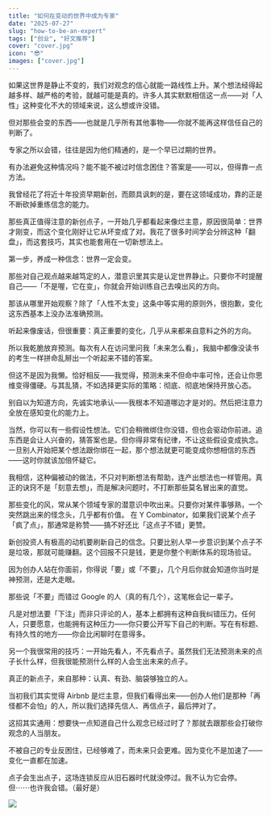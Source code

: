 ```yaml
---
title: "如何在变动的世界中成为专家"
date: "2025-07-27"
slug: "how-to-be-an-expert"
tags: ["创业", "好文推荐"]
cover: "cover.jpg"
icon: "😎"
images: ["cover.jpg"]
---
```

如果这世界是静止不变的，我们对观念的信心就能一路线性上升。某个想法经得起越多样、越严格的考验，就越可能是真的。许多人其实默默相信这一点——对「人性」这种变化不大的领域来说，这么想或许没错。



但对那些会变的东西——也就是几乎所有其他事物——你就不能再这样信任自己的判断了。



专家之所以会错，往往是因为他们精通的，是一个早已过期的世界。



有办法避免这种情况吗？能不能不被过时信念困住？答案是——可以，但得靠一点方法。



我曾经花了将近十年投资早期新创，而颇具讽刺的是，要在这领域成功，靠的正是不断砍掉重练信念的能力。



那些真正值得注意的新创点子，一开始几乎都看起来像烂主意，原因很简单：世界才刚变，而这个变化刚好让它从坏变成了对。我花了很多时间学会分辨这种「翻盘」，而这套技巧，其实也能套用在一切新想法上。



第一步，养成一种信念：世界一定会变。



那些对自己观点越来越笃定的人，潜意识里其实是认定世界静止。只要你不时提醒自己——「不是喔，它在变」，你就会开始训练自己去嗅出风的方向。



那该从哪里开始观察？除了「人性不太变」这条中等实用的原则外，很抱歉，变化这东西基本上没办法准确预测。



听起来像废话，但很重要：真正重要的变化，几乎从来都来自意料之外的方向。



所以我乾脆放弃预测。每次有人在访问里问我「未来怎么看」，我脑中都像没读书的考生一样拼命乱掰出一个听起来不错的答案。



但这不是因为我懒。恰好相反——我觉得，预测未来不但命中率可怜，还会让你思维变得僵硬。与其乱猜，不如选择更实际的策略：彻底、彻底地保持开放心态。



别自以为知道方向，先诚实地承认——我根本不知道哪边才是对的。然后把注意力全放在感知变化的能力上。



当然，你可以有一些假设性想法。它们会稍微绑住你没错，但也会驱动你前进。追东西是会让人兴奋的，猜答案也是。但你得非常有纪律，不让这些假设变成执念。
一旦别人开始把某个想法跟你绑在一起，那个想法就更可能变成你想相信的东西——这时你就该加倍怀疑它。



我相信，这种偏被动的做法，不只对判断想法有帮助，连产出想法也一样管用。真正的诀窍不是「刻意去想」，而是解决问题时，不打断那些莫名冒出来的直觉。



那些变化的风，常从某个领域专家的潜意识中吹出来。只要你对某件事够熟，一个突然跳出来的怪念头，几乎都有价值。
在 Y Combinator，如果我们说某个点子「疯了点」，那通常是称赞——搞不好还比「这点子不错」更赞。



新创投资人有极高的动机要刷新自己的信念。只要比别人早一步意识到某个点子不是垃圾，那就可能赚翻。这个回报不只是钱，更是你整个判断体系的现场验证。



因为创办人站在你面前，你得说「要」或「不要」，几个月后你就会知道你当时是神预测，还是大走眼。



那些说「不要」而错过 Google 的人（真的有几个），这笔帐会记一辈子。



凡是对想法要「下注」而非只评论的人，基本上都拥有这种自我纠错压力。任何人，只要愿意，也能拥有这种压力——你只要公开写下自己的判断。写在有标题、有持久性的地方——你会比闲聊时在意得多。



另一个我很常用的技巧：一开始先看人，不先看点子。虽然我们无法预测未来的点子长什么样，但我很能预测什么样的人会生出未来的点子。



真正的新点子，来自那种：认真、有劲、脑袋够独立的人。



当初我们其实觉得 Airbnb 是烂主意，但我们看得出来——创办人他们是那种「再怪都不会怕」的人，所以我们选择先信人、再信点子，最后押对了。



这招其实通用：想要快一点知道自己什么观念已经过时了？那就去跟那些会打破你观念的人当朋友。



不被自己的专业反困住，已经够难了，而未来只会更难。因为变化不是加速了——变化一直都在加速。



点子会生出点子，这场连锁反应从旧石器时代就没停过。我不认为它会停。
但⋯⋯也许我会错。（最好是）




![](https://prod-files-secure.s3.us-west-2.amazonaws.com/112d0858-5090-4d34-a606-b75eb8d65fd2/46476355-9cf3-4e99-9b7a-3531bc426380/1000202064.png?X-Amz-Algorithm=AWS4-HMAC-SHA256&X-Amz-Content-Sha256=UNSIGNED-PAYLOAD&X-Amz-Credential=ASIAZI2LB4667QZDTQPA%2F20250728%2Fus-west-2%2Fs3%2Faws4_request&X-Amz-Date=20250728T062349Z&X-Amz-Expires=3600&X-Amz-Security-Token=IQoJb3JpZ2luX2VjEF8aCXVzLXdlc3QtMiJGMEQCIDYIufRmtbA5fpLMhrlMrZz8TmyW%2FAFMUGdYfMBC9LjSAiAvS6Ogn9P9G4ixp54Y0nqaz9MxCd9Pm8TKMHOrWg8p%2BiqIBAiH%2F%2F%2F%2F%2F%2F%2F%2F%2F%2F8BEAAaDDYzNzQyMzE4MzgwNSIMWshOYmiyB275UrmhKtwDDsokQLkOGfVisCL1n0x1UvU6mC5oklxx1UvNj%2BGQqIhPN9aUEuffzIsPquhZjbguykPPEFoV6ffbnij%2B0GALVnWfN6FkNhHd6W%2Fse0JVJ95OvYOYfmYTI9nfkg6HF08My65xy0uk8VY2UFhHjV70Xe7%2FQMb4IiobnwO3Ck19Vy45vFFuBghzZ2xf3OKedHzUet73z4Ex%2F1c4h87TD2DH5991JoUTt%2Bl%2FPzvVIuA0uEqkVRq%2FEJrTeLNNj6zMjEe4duiEHYzNSfYHfkyHTMQCjDrLX2l6vP5%2B34t3mQ9EI6puCxAyLJXZ%2B9lqG8hhSgLGQlg156OFsExHlFbNsbSBh0fJC5iYv5xI1YJqhkcDMl7KB9hGRYya4YLqCrxxycD0iD2eKY6EZt4XL70%2F9LfrNcvk0SN8k53Qrwblqx0dQ%2F64KbRkgHKkENKUbKlDx8SZkJwK7V93LLf9qFAwAFHybJOMdSh3B5ijJjnSA56vCY8L42LU3SDbUk9sOSZ7kA84gR%2BFhjFF8fvIXjxPeNojMVZczJwNiTCQoyPVm8eBSFtRCOqRxgxB3Ij1zb3L5AEUM9I288ZX%2Fr83qGEbAmSt4owTZey9rCQBk6PFE0PpUjPKkM%2F9yoM4Sp1KasYwu6ycxAY6pgGcgkbjhCBRrkJVVDPuXZkQCb2ISF7GpNGyF49Ed0pyKkt7%2BxI0w6VN09s%2B4MghlvEKlgZSe6JUyA8uX9W4gS02NmY12QaJwANxkP37sUZbvn1hCI7guX0t%2BKWKxLcgE6Bcf3m1frylHliy3%2FbPsJwpuKE8f2r2PnHsBKDhq0QB%2BQwv0%2BVqvGVboJ4QqYAzPPWXGg7Dr%2B0ZDAQ85UbxTXn3TJADmOFv&X-Amz-Signature=a5ca96e92db9fc4f6038058e0ee9f5bc2ee2c6fc129bf59e3fe1dfd2c8bb3510&X-Amz-SignedHeaders=host&x-amz-checksum-mode=ENABLED&x-id=GetObject)

